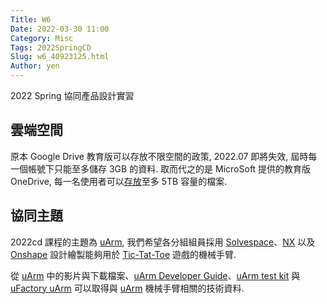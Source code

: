 ```yaml
---
Title: W6
Date: 2022-03-30 11:00
Category: Misc
Tags: 2022SpringCD
Slug: w6_40923125.html
Author: yen
---
```


2022 Spring 協同產品設計實習

<!-- PELICAN_END_SUMMARY -->

雲端空間
----
原本 Google Drive 教育版可以存放不限空間的政策, 2022.07 即將失效, 屆時每一個帳號下只能至多儲存 3GB 的資料. 取而代之的是 MicroSoft 提供的教育版 OneDrive, 每一名使用者可以[存放]至多 5TB 容量的檔案.

[存放]:https://nfucc.nfu.edu.tw/?p=19287

協同主題
----
2022cd 課程的主題為 [uArm], 我們希望各分組組員採用 [Solvespace]、[NX] 以及 [Onshape] 設計繪製能夠用於 [Tic-Tat-Toe] 遊戲的機械手臂.

[uArm]:https://www.youtube.com/watch?v=OqPVK__z9Ek
[Solvespace]:https://solvespace.com/
[NX]:https://www.plm.automation.siemens.com/global/en/products/nx/
[Onshape]:https://www.onshape.com/en/
[Tic-Tat-Toe]:https://mde.tw/cd2022_guide/content/Tic-Tat-Toe.html

從 [uArm] 中的影片與下載檔案、[uArm Developer Guide]、[uArm test kit] 與 [uFactory uArm] 可以取得與 [uArm] 機械手臂相關的技術資料.

[uArm]:https://www.youtube.com/watch?v=OqPVK__z9Ek
[uArm Developer Guide]:http://download.ufactory.cc/docs/en/uArm%20Swift%20Pro_Developer%20Guide%20v1.0.6.pdf
[uArm test kit]:https://www.ufactory.cc/products/uarm-test-kit
[uFactory uArm]:https://www.ufactory.cc/pages/uarm
